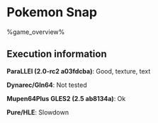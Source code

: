 # Pokemon Snap 

%game_overview%

## Execution information

**ParaLLEl (2.0-rc2 a03fdcba)**: Good, texture, text

**Dynarec/Gln64**: Not tested

**Mupen64Plus GLES2 (2.5 ab8134a)**: Ok

**Pure/HLE**: Slowdown